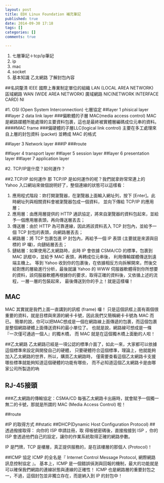 ```yaml
---
layout: post
title: EDX Linux Foundation 補充筆記
published: true
date: 2014-09-30 17:18
tags: []
categories: []
comments: true

---
```


1. 七層筆記＋tcp/ip筆記
2. ip
3. mac
4. socket
5. 基本知識
乙太網路
了解封包內容


##名詞釐清
IEEE
國際上專業制定單位的組織
LAN (LOCAL AREA NETWORK)
區域網路
WAN (WIDE  AREA NETWORK)
廣域網路
NIC(NETWORK INTERFACE CARD)
NI


#1. OSI (Open System Interconnection) 七層協定
##layer 1 phisical layer
##layer 2 data link layer
###偏軟體的子層 MAC(media access control) 
MAC 是網路媒體所能處理的主要資料包裹，這也是最終被實體層編碼成位元串的資料。
####MAC frame
###偏硬體的子層LLC(logical link control)
主要在多工處理來自上層的封包資料 (packet) 並轉成 MAC 的格式

##layer 3 Network layer
###IP
###route

##layer 4 transport layer
##layer 5 session layer
##layer 6 presentation layer
##layer 7 application layer



#2. TCP/IP是什麼？如何運作？

##2.TCP/IP 如何運作
那 TCP/IP 是如何運作的呢？我們就拿妳常常連上的 Yahoo 入口網站來做個說明好了，整個連線的狀態可以這樣看：

1. 應用程式階段：妳打開瀏覽器，在瀏覽器上面輸入網址列，按下 [Enter]。此時網址列與相關資料會被瀏覽器包成一個資料， 並向下傳給 TCP/IP 的應用層；
2. 應用層：由應用層提供的 HTTP 通訊協定，將來自瀏覽器的資料包起來，並給予一個應用層表頭，再向傳送層丟去；
3. 傳送層：由於 HTTP 為可靠連線，因此將該資料丟入 TCP 封包內，並給予一個 TCP 封包的表頭，向網路層丟去；
4. 網路層：將 TCP 包裹包進 IP 封包內，再給予一個 IP 表頭 (主要就是來源與目標的 IP 囉)，向鏈結層丟去；
5. 鏈結層：如果使用乙太網路時，此時 IP 會依據 CSMA/CD 的標準，包裹到 MAC 訊框中，並給予 MAC 表頭，再轉成位元串後， 利用傳輸媒體傳送到遠端主機上。
等到 Yahoo 收到你的包裹後，在依據相反方向拆解開來，然後交給對應的層級進行分析，最後就讓 Yahoo 的 WWW 伺服器軟體得到你所想要的資料，該伺服器軟體再根據你的要求，取得正確的資料後，又依循上述的流程，一層一層的包裝起來， 最後傳送到你的手上！就是這樣囉！

## MAC 
MAC 其實就是我們上面一直講到的訊框 (frame) 囉！ 只是這個訊框上面有兩個很重要的資料，就是目標與來源的網卡卡號，因此我們又簡稱網卡卡號為 MAC 而已。 簡單的說，你可以把MAC想成是一個在網路線上面傳遞的包裹，而這個包裹是整個網路硬體上面傳送資料的最小單位了。 也就是說，網路線可想成是一條『一次僅可通過一個人』的獨木橋， 而 MAC 就是在這個獨木橋上面動的人啦！

##乙太網路
乙太網路已經是一項公認的標準介面了，如此一來，大家都可以依據這個標準來設定與開發自己的硬體， 只要硬體符合這個標準，理論上，他就能夠加入乙太網路的世界，所以，購買乙太網路時， 僅需要查看這個乙太網路卡支援哪些標準就能夠知道這個硬體的功能有哪些， 而不必知道這個乙太網路卡是由哪家公司所製造的吶

## RJ-45接頭

###乙太網路的傳輸協定：CSMA/CD
每張乙太網路卡出廠時，就會賦予一個獨一無二的卡號，那就是所謂的 MAC (Media Access Control) 啦！

##route

#IP 的取得方式
##static
##DHCP(Dynamic Host Configuration Protocol)
##透過撥接取得： 
向你的 ISP 申請註冊，取
得帳號密碼後，直接撥接到 ISP ，你的 ISP 會透過他們自己的設定，讓你的作業系統取得正確的網路參數。


IP 是門牌，TCP 是樓層，真正提供服務的，是在該樓層的那個人 (Protocol)！

##ICMP 協定
ICMP 的全名是『 Internet Control Message Protocol, 網際網路訊息控制協定 』。 基本上，ICMP 是一個錯誤偵測與回報的機制，最大的功能就是可以確保我們網路的連線狀態與連線的正確性！ ICMP 也是網路層的重要封包之一，不過，這個封包並非獨立存在，而是納入到 IP 的封包中！
